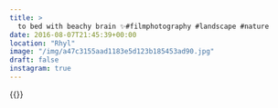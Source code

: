 ```yaml
---
title: >
  to bed with beachy brain ✨#filmphotography #landscape #nature
date: 2016-08-07T21:45:39+00:00
location: "Rhyl"
image: "/img/a47c3155aad1183e5d123b185453ad90.jpg"
draft: false
instagram: true
---
```


{{<photo src="/img/a47c3155aad1183e5d123b185453ad90.jpg">}}
